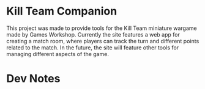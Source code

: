 # Kill Team Companion

This project was made to provide tools for the Kill Team miniature wargame made by Games Workshop. Currently the site features a web app for creating a match room, where players can track the turn and different points related to the match. In the future, the site will feature other tools for managing different aspects of the game.

# Dev Notes

